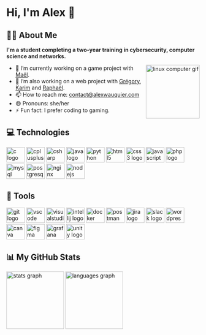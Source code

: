 # Hi, I'm Alex 👋

## 👩‍💻 About Me

**I'm a student completing a two-year training in cybersecurity, computer science and networks.**

<img align="right" height="140" src="https://media.tenor.com/dHk-LfzHrtwAAAAi/linux-computer.gif" alt="linux computer gif" />

- 🔭 I’m currently working on a game project with [Maël](https://github.com/maeldolium).
- 🌱 I’m also working on a web project with [Grégory](https://github.com/GregorySpro), [Karim](https://github.com/abdelkarim1907) and [Raphaël](https://github.com/fyles-git).
- 📫 How to reach me: contact@alexwauquier.com
- 😄 Pronouns: she/her
- ⚡ Fun fact: I prefer coding to gaming.

## 💻 Technologies

<div align="left">
  <img src="https://cdn.jsdelivr.net/gh/devicons/devicon/icons/c/c-original.svg" height="40"  width="48" alt="c logo" />
  <img src="https://cdn.jsdelivr.net/gh/devicons/devicon/icons/cplusplus/cplusplus-original.svg" height="40"  width="48" alt="cplusplus logo" />
  <img src="https://cdn.jsdelivr.net/gh/devicons/devicon/icons/csharp/csharp-original.svg" height="40"  width="48" alt="csharp logo" />
  <img src="https://cdn.jsdelivr.net/gh/devicons/devicon/icons/java/java-original.svg" height="40"  width="48" alt="java logo" />
  <img src="https://cdn.jsdelivr.net/gh/devicons/devicon/icons/python/python-original.svg" height="40"  width="48" alt="python logo" />
  <img src="https://cdn.jsdelivr.net/gh/devicons/devicon/icons/html5/html5-original.svg" height="40"  width="48" alt="html5 logo" />
  <img src="https://cdn.jsdelivr.net/gh/devicons/devicon/icons/css3/css3-original.svg" height="40"  width="48" alt="css3 logo" />
  <img src="https://cdn.jsdelivr.net/gh/devicons/devicon/icons/javascript/javascript-original.svg" height="40"  width="48" alt="javascript logo" />
  <img src="https://cdn.jsdelivr.net/gh/devicons/devicon/icons/php/php-original.svg" height="40"  width="48" alt="php logo" />
  <img src="https://cdn.jsdelivr.net/gh/devicons/devicon/icons/mysql/mysql-original.svg" height="40"  width="48" alt="mysql logo" />
  <img src="https://cdn.jsdelivr.net/gh/devicons/devicon/icons/postgresql/postgresql-original.svg" height="40"  width="48" alt="postgresql logo" />
  <img src="https://cdn.jsdelivr.net/gh/devicons/devicon/icons/nginx/nginx-original.svg" height="40"  width="48" alt="nginx logo" />
  <img src="https://cdn.jsdelivr.net/gh/devicons/devicon/icons/nodejs/nodejs-original.svg" height="40"  width="48" alt="nodejs logo" />
</div>

## 🧰 Tools

<div align="left">
  <img src="https://cdn.jsdelivr.net/gh/devicons/devicon/icons/git/git-original.svg" height="40"  width="48" alt="git logo" />
  <img src="https://cdn.jsdelivr.net/gh/devicons/devicon/icons/vscode/vscode-original.svg" height="40"  width="48" alt="vscode logo" />
  <img src="https://cdn.jsdelivr.net/gh/devicons/devicon/icons/visualstudio/visualstudio-original.svg" height="40"  width="48" alt="visualstudio logo" />
  <img src="https://cdn.jsdelivr.net/gh/devicons/devicon/icons/intellij/intellij-original.svg" height="40"  width="48" alt="intellij logo" />
  <img src="https://cdn.jsdelivr.net/gh/devicons/devicon/icons/docker/docker-original.svg" height="40"  width="48" alt="docker logo" />
  <img src="https://cdn.jsdelivr.net/gh/devicons/devicon/icons/postman/postman-original.svg" height="40"  width="48" alt="postman logo" />
  <img src="https://cdn.jsdelivr.net/gh/devicons/devicon/icons/jira/jira-original.svg" height="40"  width="48" alt="jira logo" />
  <img src="https://cdn.jsdelivr.net/gh/devicons/devicon/icons/slack/slack-original.svg" height="40"  width="48" alt="slack logo" />
  <img src="https://cdn.jsdelivr.net/gh/devicons/devicon/icons/wordpress/wordpress-original.svg" height="40"  width="48" alt="wordpress logo" />
  <img src="https://cdn.jsdelivr.net/gh/devicons/devicon/icons/canva/canva-original.svg" height="40"  width="48" alt="canva logo" />
  <img src="https://cdn.jsdelivr.net/gh/devicons/devicon/icons/figma/figma-original.svg" height="40"  width="48" alt="figma logo" />
  <img src="https://cdn.jsdelivr.net/gh/devicons/devicon/icons/grafana/grafana-original.svg" height="40"  width="48" alt="grafana logo" />
  <img src="https://cdn.jsdelivr.net/gh/devicons/devicon/icons/unity/unity-original.svg" height="40"  width="48" alt="unity logo" />
</div>

## 📊 My GitHub Stats

<div align="left">
  <img height="150" src="https://github-readme-stats.vercel.app/api?username=alexwauquier&hide_title=true&show_icons=true&theme=material-palenight" alt="stats graph" />
  <img height="150" src="https://github-readme-stats.vercel.app/api/top-langs?username=alexwauquier&hide_title=true&layout=compact&theme=material-palenight" alt="languages graph" />
</div>
